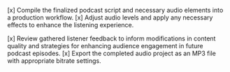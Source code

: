 [x] Compile the finalized podcast script and necessary audio elements into a production workflow.
[x] Adjust audio levels and apply any necessary effects to enhance the listening experience.


[x] Review gathered listener feedback to inform modifications in content quality and strategies for enhancing audience engagement in future podcast episodes.
[x] Export the completed audio project as an MP3 file with appropriate bitrate settings.